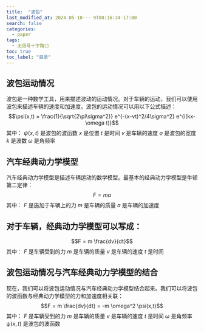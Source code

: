 ```yaml
---
title:  "波包"
last_modified_at: 2024-05-10··· 9T08:16:34-17:00
search: false
categories: 
  - paper
tags: 
  - 无信号十字路口
toc: true
toc_label: "目录"
---
```

## 波包运动情况
波包是一种数学工具，用来描述波动的运动情况。对于车辆的运动，我们可以使用波包来描述车辆的速度和加速度。波包的运动情况可以用以下公式描述：
$$\psi(x,t) = \frac{1}{\sqrt{2\pi\sigma^2}} e^{-(x-vt)^2/4\sigma^2} e^{i(kx-\omega t)}$$
其中：
$\psi(x,t)$ 是波包的波函数
$x$ 是位置
$t$ 是时间
$v$ 是车辆的速度
$\sigma$ 是波包的宽度
$k$ 是波数
$\omega$ 是角频率
## 汽车经典动力学模型
汽车经典动力学模型是描述车辆运动的数学模型。最基本的经典动力学模型是牛顿第二定律：
$$F = ma$$
其中：
$F$ 是施加于车辆上的力
$m$ 是车辆的质量
$a$ 是车辆的加速度
## 对于车辆，经典动力学模型可以写成：
$$F = m \frac{dv}{dt}$$
其中：
$F$ 是车辆受到的力
$m$ 是车辆的质量
$v$ 是车辆的速度
$t$ 是时间
## 波包运动情况与汽车经典动力学模型的结合
现在，我们可以将波包运动情况与汽车经典动力学模型结合起来。我们可以将波包的波函数与经典动力学模型的力和加速度相关联：
$$F = m \frac{dv}{dt} = -m \omega^2 \psi(x,t)$$
其中：
$F$ 是车辆受到的力
$m$ 是车辆的质量
$v$ 是车辆的速度
$t$ 是时间
$\omega$ 是角频率
$\psi(x,t)$ 是波包的波函数
